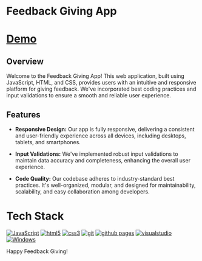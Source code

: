 
# Feedback Giving App
# [Demo](https://abhishekjoshi88.github.io/Comment-Project/)
## Overview

Welcome to the Feedback Giving App! This web application, built using JavaScript, HTML, and CSS, provides users with an intuitive and responsive platform for giving feedback. We've incorporated best coding practices and input validations to ensure a smooth and reliable user experience.

## Features

- **Responsive Design:** Our app is fully responsive, delivering a consistent and user-friendly experience across all devices, including desktops, tablets, and smartphones.

- **Input Validations:** We've implemented robust input validations to maintain data accuracy and completeness, enhancing the overall user experience.

- **Code Quality:** Our codebase adheres to industry-standard best practices. It's well-organized, modular, and designed for maintainability, scalability, and easy collaboration among developers.

# Tech Stack
[![JavaScript](https://img.shields.io/badge/JavaScript-323330?style=for-the-badge&logo=javascript&logoColor=F7DF1E)](https://developer.mozilla.org/en-US/docs/Web/JavaScript)
[![html5](https://img.shields.io/badge/HTML5-E34F26?style=for-the-badge&logo=html5&logoColor=white)](https://www.w3.org/html/)
[![css3](https://img.shields.io/badge/CSS3-1572B6?style=for-the-badge&logo=css3&logoColor=white)](https://www.w3schools.com/css/)
[![git](https://img.shields.io/badge/GIT-E44C30?style=for-the-badge&logo=git&logoColor=white)](https://git-scm.com/)
[![github pages](https://img.shields.io/badge/GitHub%20Pages-222222?style=for-the-badge&logo=GitHub%20Pages&logoColor=white)](https://pages.github.com/)
[![visualstudio](https://img.shields.io/badge/VSCode-0078D4?style=for-the-badge&logo=visual%20studio%20code&logoColor=white)](https://code.visualstudio.com/)
[![Windows](https://img.shields.io/badge/Windows-0078D6?style=for-the-badge&logo=windows&logoColor=white)](https://www.microsoft.com/)



Happy Feedback Giving!
